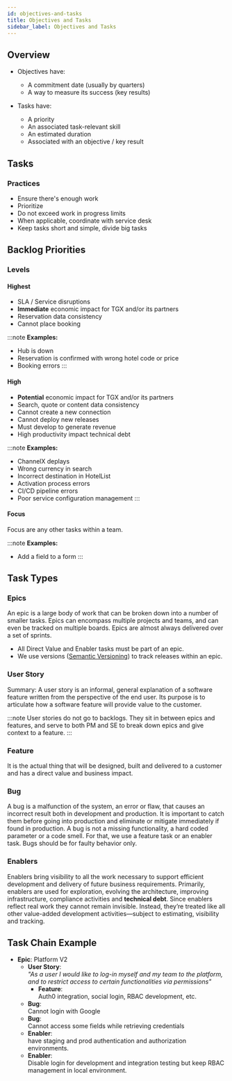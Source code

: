 ```yaml
---
id: objectives-and-tasks
title: Objectives and Tasks
sidebar_label: Objectives and Tasks
---
```


## Overview

- Objectives have:
  - A commitment date (usually by quarters)
  - A way to measure its success (key results)

- Tasks have:
  - A priority
  - An associated task-relevant skill
  - An estimated duration
  - Associated with an objective / key result

## Tasks

### Practices

- Ensure there's enough work
- Prioritize
- Do not exceed work in progress limits
- When applicable, coordinate with service desk
- Keep tasks short and simple, divide big tasks

## Backlog Priorities

### Levels

#### Highest

- SLA / Service disruptions
- **Immediate** economic impact for TGX and/or its partners
- Reservation data consistency
- Cannot place booking

:::note
**Examples:**
- Hub is down
- Reservation is confirmed with wrong hotel code or price
- Booking errors
:::

#### High

- **Potential** economic impact for TGX and/or its partners
- Search, quote or content data consistency
- Cannot create a new connection
- Cannot deploy new releases
- Must develop to generate revenue
- High productivity impact technical debt

:::note
**Examples:**
- ChannelX deplays
- Wrong currency in search
- Incorrect destination in HotelList
- Activation process errors
- CI/CD pipeline errors
- Poor service configuration management
:::

#### Focus

Focus are any other tasks within a team.

:::note
**Examples:**
- Add a field to a form 
:::

## Task Types

### Epics

An epic is a large body of work that can be broken down into a number of smaller tasks. Epics can encompass multiple projects and teams, and can even be tracked on multiple boards. Epics are almost always delivered over a set of sprints.

- All Direct Value and Enabler tasks must be part of an epic. 
- We use versions ([Semantic Versioning](https://semver.org/)) to track releases within an epic.

### User Story

Summary: A user story is an informal, general explanation of a software feature written from the perspective of the end user. Its purpose is to articulate how a software feature will provide value to the customer.

:::note
User stories do not go to backlogs. They sit in between epics and features, and serve to both PM and SE to break down epics and give context to a feature.
:::

### Feature

It is the actual thing that will be designed, built and delivered to a customer and has a direct value and business impact.

### Bug

A bug is a malfunction of the system, an error or flaw, that causes an incorrect result both in development and production. It is important to catch them before going into production and eliminate or mitigate immediately if found in production. A bug is not a missing functionality, a hard coded parameter or a code smell. For that, we use a feature task or an enabler task. Bugs should be for faulty behavior only.

### Enablers

Enablers bring visibility to all the work necessary to support efficient development and delivery of future business requirements. Primarily, enablers are used for exploration, evolving the architecture, improving infrastructure, compliance activities and **technical debt**. Since enablers reflect real work they cannot remain invisible. Instead, they’re treated like all other value-added development activities—subject to estimating, visibility and tracking.

## Task Chain Example

- **Epic**: Platform V2
   - **User Story**:  
     _"As a user I would like to log-in myself and my team to the platform, and to restrict access to certain functionalities via permissions"_
      - **Feature**:  
      Auth0 integration, social login, RBAC development, etc.
   - **Bug**:  
   Cannot login with Google
   - **Bug**:  
   Cannot access some fields while retrieving credentials
   - **Enabler**:  
   have staging and prod authentication and authorization environments.
   - **Enabler**:  
   Disable login for development and integration testing but keep RBAC management in local environment.
